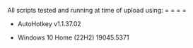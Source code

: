 All scripts tested and running at time of upload using:
= = = =
* AutoHotkey v1.1.37.02

* Windows 10 Home (22H2) 19045.5371

